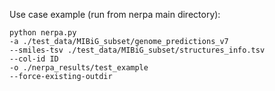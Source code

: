 Use case example (run from nerpa main directory):

```
python nerpa.py
-a ./test_data/MIBiG_subset/genome_predictions_v7
--smiles-tsv ./test_data/MIBiG_subset/structures_info.tsv
--col-id ID
-o ./nerpa_results/test_example
--force-existing-outdir
```

